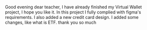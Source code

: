 Good evening dear teacher, I have already finished my Virtual Wallet project, I hope you like it. In this project I fully complied with figma's requirements. I also added a new credit card design. I added some changes, like what is ETF. thank you so much
